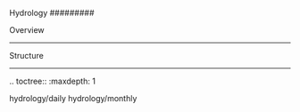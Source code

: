 Hydrology
#########

Overview
********

Structure
*********

.. toctree::
   :maxdepth: 1

   hydrology/daily
   hydrology/monthly
